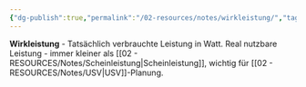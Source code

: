 ```yaml
---
{"dg-publish":true,"permalink":"/02-resources/notes/wirkleistung/","tags":["elektrotechnik/nutzleistung","usv/real"],"noteIcon":"","updated":"2025-09-05T10:25:40.551+02:00"}
---
```



**Wirkleistung** - Tatsächlich verbrauchte Leistung in Watt.
Real nutzbare Leistung - immer kleiner als [[02 - RESOURCES/Notes/Scheinleistung\|Scheinleistung]], wichtig für [[02 - RESOURCES/Notes/USV\|USV]]-Planung.